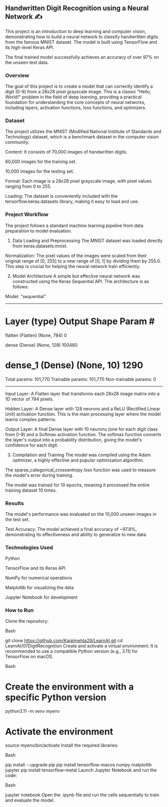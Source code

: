 ## Handwritten Digit Recognition using a Neural Network ✍️
This project is an introduction to deep learning and computer vision, demonstrating how to build a neural network to classify handwritten digits from the famous MNIST dataset. The model is built using TensorFlow and its high-level Keras API.

The final trained model successfully achieves an accuracy of over 97% on the unseen test data.

### Overview
The goal of this project is to create a model that can correctly identify a digit (0-9) from a 28x28 pixel grayscale image. This is a classic "Hello, World!" problem in the field of deep learning, providing a practical foundation for understanding the core concepts of neural networks, including layers, activation functions, loss functions, and optimizers.

### Dataset
The project utilizes the MNIST (Modified National Institute of Standards and Technology) dataset, which is a benchmark dataset in the computer vision community.

Content: It consists of 70,000 images of handwritten digits.

60,000 images for the training set.

10,000 images for the testing set.

Format: Each image is a 28x28 pixel grayscale image, with pixel values ranging from 0 to 255.

Loading: The dataset is conveniently included with the tensorflow.keras.datasets library, making it easy to load and use.

### Project Workflow
The project follows a standard machine learning pipeline from data preparation to model evaluation.

1. Data Loading and Preprocessing
The MNIST dataset was loaded directly from keras.datasets.mnist.

Normalization: The pixel values of the images were scaled from their original range of [0, 255] to a new range of [0, 1] by dividing them by 255.0. This step is crucial for helping the neural network train efficiently.

2. Model Architecture
A simple but effective neural network was constructed using the Keras Sequential API. The architecture is as follows:

Model: "sequential"
_________________________________________________________________
 Layer (type)                Output Shape              Param #
=================================================================
 flatten (Flatten)           (None, 784)               0

 dense (Dense)               (None, 128)               100480

 dense_1 (Dense)             (None, 10)                1290
=================================================================
Total params: 101,770
Trainable params: 101,770
Non-trainable params: 0
_________________________________________________________________
Input Layer: A Flatten layer that transforms each 28x28 image matrix into a 1D vector of 784 pixels.

Hidden Layer: A Dense layer with 128 neurons and a ReLU (Rectified Linear Unit) activation function. This is the main processing layer where the model learns complex patterns.

Output Layer: A final Dense layer with 10 neurons (one for each digit class from 0-9) and a Softmax activation function. The softmax function converts the layer's output into a probability distribution, giving the model's confidence for each digit.

3. Compilation and Training
The model was compiled using the Adam optimizer, a highly effective and popular optimization algorithm.

The sparse_categorical_crossentropy loss function was used to measure the model's error during training.

The model was trained for 10 epochs, meaning it processed the entire training dataset 10 times.

### Results
The model's performance was evaluated on the 10,000 unseen images in the test set.

Test Accuracy: The model achieved a final accuracy of ~97.8%, demonstrating its effectiveness and ability to generalize to new data.

### Technologies Used
Python

TensorFlow and its Keras API

NumPy for numerical operations

Matplotlib for visualizing the data

Jupyter Notebook for development

### How to Run
Clone the repository:

Bash

git clone https://github.com/Kajalmehta29/LearnAI.git
cd LearnAI/07DigitRecognition
Create and activate a virtual environment:
It is recommended to use a compatible Python version (e.g., 3.11) for TensorFlow on macOS.

Bash

# Create the environment with a specific Python version
python3.11 -m venv myenv

# Activate the environment
source myenv/bin/activate
Install the required libraries:

Bash

pip install --upgrade pip
pip install tensorflow-macos numpy matplotlib jupyter
pip install tensorflow-metal
Launch Jupyter Notebook and run the code:

Bash

jupyter notebook
Open the .ipynb file and run the cells sequentially to train and evaluate the model.